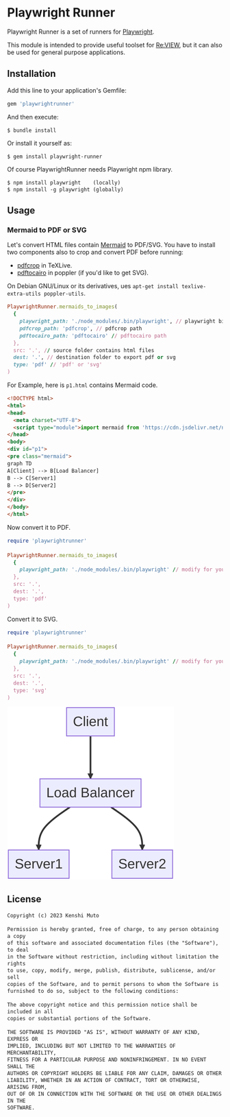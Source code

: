 # Playwright Runner

Playwright Runner is a set of runners for [Playwright](https://playwright.dev/).

This module is intended to provide useful toolset for [Re:VIEW](https://reviewml.org/), but it can also be used for general purpose applications.

## Installation

Add this line to your application's Gemfile:

```ruby
gem 'playwrightrunner'
```

And then execute:

    $ bundle install

Or install it yourself as:

    $ gem install playwright-runner

Of course PlaywrightRunner needs Playwright npm library.

    $ npm install playwright    (locally)
    $ npm install -g playwright (globally)

## Usage

### Mermaid to PDF or SVG

Let's convert HTML files contain [Mermaid](https://mermaid.js.org/) to PDF/SVG.
You have to install two components also to crop and convert PDF before running:

- [pdfcrop](https://www.ctan.org/pkg/pdfcrop) in TeXLive.
- [pdftocairo](https://gitlab.freedesktop.org/poppler/poppler) in poppler (if you'd like to get SVG).

On Debian GNU/Linux or its derivatives, ues `apt-get install texlive-extra-utils poppler-utils`.

```ruby
PlaywrightRunner.mermaids_to_images(
  {
    playwright_path: './node_modules/.bin/playwright', // playwright binary path
    pdfcrop_path: 'pdfcrop', // pdfcrop path
    pdftocairo_path: 'pdftocairo' // pdftocairo path
  },
  src: '.', // source folder contains html files
  dest: '.', // destination folder to export pdf or svg
  type: 'pdf' // 'pdf' or 'svg'
)
```

For Example, here is `p1.html` contains Mermaid code.

```html
<!DOCTYPE html>
<html>
<head>
  <meta charset="UTF-8">
  <script type="module">import mermaid from 'https://cdn.jsdelivr.net/npm/mermaid@10/dist/mermaid.esm.min.mjs'; mermaid.initialize({ startOnLoad: true });</script>
</head>
<body>
<div id="p1">
<pre class="mermaid">
graph TD
A[Client] --> B[Load Balancer]
B --> C[Server1]
B --> D[Server2]
</pre>
</div>
</body>
</html>
```

Now convert it to PDF.

```ruby
require 'playwrightrunner'

PlaywrightRunner.mermaids_to_images(
  {
    playwright_path: './node_modules/.bin/playwright' // modify for your env
  },
  src: '.',
  dest: '.',
  type: 'pdf'
)
```

Convert it to SVG.

```ruby
require 'playwrightrunner'

PlaywrightRunner.mermaids_to_images(
  {
    playwright_path: './node_modules/.bin/playwright' // modify for your env
  },
  src: '.',
  dest: '.',
  type: 'svg'
)
```

![sample SVG](p1.svg)

## License

```
Copyright (c) 2023 Kenshi Muto

Permission is hereby granted, free of charge, to any person obtaining a copy
of this software and associated documentation files (the "Software"), to deal
in the Software without restriction, including without limitation the rights
to use, copy, modify, merge, publish, distribute, sublicense, and/or sell
copies of the Software, and to permit persons to whom the Software is
furnished to do so, subject to the following conditions:

The above copyright notice and this permission notice shall be included in all
copies or substantial portions of the Software.

THE SOFTWARE IS PROVIDED "AS IS", WITHOUT WARRANTY OF ANY KIND, EXPRESS OR
IMPLIED, INCLUDING BUT NOT LIMITED TO THE WARRANTIES OF MERCHANTABILITY,
FITNESS FOR A PARTICULAR PURPOSE AND NONINFRINGEMENT. IN NO EVENT SHALL THE
AUTHORS OR COPYRIGHT HOLDERS BE LIABLE FOR ANY CLAIM, DAMAGES OR OTHER
LIABILITY, WHETHER IN AN ACTION OF CONTRACT, TORT OR OTHERWISE, ARISING FROM,
OUT OF OR IN CONNECTION WITH THE SOFTWARE OR THE USE OR OTHER DEALINGS IN THE
SOFTWARE.
```
